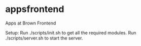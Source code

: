 appsfrontend
============

Apps at Brown Frontend

Setup:
Run ./scripts/init.sh to get all the required modules.
Run ./scripts/server.sh to start the server.

